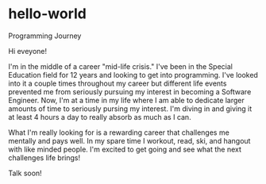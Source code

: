 # hello-world
Programming Journey 

Hi eveyone!

I'm in the middle of a career "mid-life crisis." I've been in the Special Education field for 12 years and looking to get into programming. I've looked into it a couple times throughout my career but different life events prevented me from seriously pursuing my interest in becoming a Software Engineer. Now, I'm at a time in my life where I am able to dedicate larger amounts of time to seriously pursing my interest. I'm diving in and giving it at least 4 hours a day to really absorb as much as I can. 

What I'm really looking for is a rewarding career that challenges me mentally and pays well. In my spare time I workout, read, ski, and hangout with like minded people. I'm excited to get going and see what the next challenges life brings!

Talk soon!
